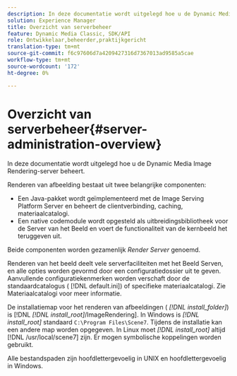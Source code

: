 ```yaml
---
description: In deze documentatie wordt uitgelegd hoe u de Dynamic Media Image Rendering-server beheert.
solution: Experience Manager
title: Overzicht van serverbeheer
feature: Dynamic Media Classic, SDK/API
role: Ontwikkelaar,beheerder,praktijkgericht
translation-type: tm+mt
source-git-commit: f6c97606d7a4209427316d7367013ad9585a5cae
workflow-type: tm+mt
source-wordcount: '172'
ht-degree: 0%

---
```



# Overzicht van serverbeheer{#server-administration-overview}

In deze documentatie wordt uitgelegd hoe u de Dynamic Media Image Rendering-server beheert.

Renderen van afbeelding bestaat uit twee belangrijke componenten:

* Een Java-pakket wordt geïmplementeerd met de Image Serving Platform Server en beheert de clientverbinding, caching, materiaalcatalogi.
* Een native codemodule wordt opgesteld als uitbreidingsbibliotheek voor de Server van het Beeld en voert de functionaliteit van de kernbeeld het teruggeven uit.

Beide componenten worden gezamenlijk *Render Server* genoemd.

Renderen van het beeld deelt vele serverfaciliteiten met het Beeld Serven, en alle opties worden gevormd door een configuratiedossier uit te geven. Aanvullende configuratiekenmerken worden verschaft door de standaardcatalogus ( [!DNL default.ini]) of specifieke materiaalcatalogi. Zie Materiaalcatalogi voor meer informatie.

De installatiemap voor het renderen van afbeeldingen ( *[!DNL install_folder]*) is [!DNL *[!DNL install_root]*/ImageRendering]. In Windows is *[!DNL install_root]* standaard `C:\Program Files\Scene7`. Tijdens de installatie kan een andere map worden opgegeven. In Linux moet *[!DNL install_root]* altijd [!DNL /usr/local/scene7] zijn. Er mogen symbolische koppelingen worden gebruikt.

Alle bestandspaden zijn hoofdlettergevoelig in UNIX en hoofdlettergevoelig in Windows.
